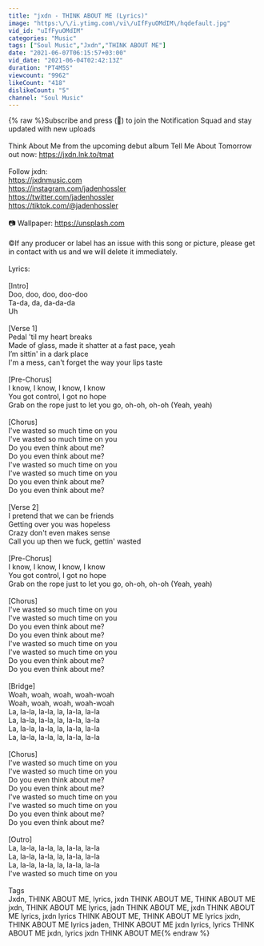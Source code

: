 ```yaml
---
title: "jxdn - THINK ABOUT ME (Lyrics)"
image: "https:\/\/i.ytimg.com\/vi\/uIfFyuOMdIM\/hqdefault.jpg"
vid_id: "uIfFyuOMdIM"
categories: "Music"
tags: ["Soul Music","Jxdn","THINK ABOUT ME"]
date: "2021-06-07T06:15:57+03:00"
vid_date: "2021-06-04T02:42:13Z"
duration: "PT4M5S"
viewcount: "9962"
likeCount: "418"
dislikeCount: "5"
channel: "Soul Music"
---
```

{% raw %}Subscribe and press (🔔) to join the Notification Squad and stay updated with new uploads <br /><br />Think About Me from the upcoming debut album Tell Me About Tomorrow out now: <a rel="nofollow" target="blank" href="https://jxdn.lnk.to/tmat">https://jxdn.lnk.to/tmat</a><br /><br />Follow jxdn:<br /><a rel="nofollow" target="blank" href="https://jxdnmusic.com">https://jxdnmusic.com</a><br /><a rel="nofollow" target="blank" href="https://instagram.com/jadenhossler">https://instagram.com/jadenhossler</a><br /><a rel="nofollow" target="blank" href="https://twitter.com/jadenhossler">https://twitter.com/jadenhossler</a><br /><a rel="nofollow" target="blank" href="https://tiktok.com/@jadenhossler">https://tiktok.com/@jadenhossler</a><br /><br />📷 Wallpaper: <a rel="nofollow" target="blank" href="https://unsplash.com">https://unsplash.com</a><br /><br />©️If any producer or label has an issue with this song or picture, please get in contact with us and we will delete it immediately.<br /><br />Lyrics:<br /><br />[Intro]<br />Doo, doo, doo, doo-doo<br />Ta-da, da, da-da-da<br />Uh<br /><br />[Verse 1]<br />Pedal 'til my heart breaks<br />Made of glass, made it shatter at a fast pace, yeah<br />I’m sittin' in a dark place<br />I'm a mess, can't forget the way your lips taste<br /><br />[Pre-Chorus]<br />I know, I know, I know, I know<br />You got control, I got no hope<br />Grab on the rope just to let you go, oh-oh, oh-oh (Yeah, yeah)<br /><br />[Chorus]<br />I've wasted so much time on you<br />I've wasted so much time on you<br />Do you even think about me?<br />Do you even think about me?<br />I've wasted so much time on you<br />I've wasted so much time on you<br />Do you even think about me?<br />Do you even think about mе?<br /><br />[Verse 2]<br />I pretend that we can bе friends<br />Getting over you was hopeless<br />Crazy don't even makes sense<br />Call you up then we fuck, gettin' wasted<br /><br />[Pre-Chorus]<br />I know, I know, I know, I know<br />You got control, I got no hope<br />Grab on the rope just to let you go, oh-oh, oh-oh (Yeah, yeah)<br /><br />[Chorus]<br />I've wasted so much time on you<br />I've wasted so much time on you<br />Do you even think about me?<br />Do you even think about me?<br />I've wasted so much time on you<br />I've wasted so much time on you<br />Do you even think about me?<br />Do you even think about me?<br /><br />[Bridge]<br />Woah, woah, woah, woah-woah<br />Woah, woah, woah, woah-woah<br />La, la-la, la-la, la, la-la, la-la<br />La, la-la, la-la, la, la-la, la-la<br />La, la-la, la-la, la, la-la, la-la<br />La, la-la, la-la, la, la-la, la-la<br /><br />[Chorus]<br />I've wasted so much time on you<br />I've wasted so much time on you<br />Do you even think about me?<br />Do you even think about me?<br />I've wasted so much time on you<br />I've wasted so much time on you<br />Do you even think about me?<br />Do you even think about me?<br /><br />[Outro]<br />La, la-la, la-la, la, la-la, la-la<br />La, la-la, la-la, la, la-la, la-la<br />La, la-la, la-la, la, la-la, la-la<br />I've wasted so much time on you<br /><br />Tags<br />Jxdn, THINK ABOUT ME, lyrics, jxdn THINK ABOUT ME, THINK ABOUT ME jxdn, THINK ABOUT ME lyrics, jadn THINK ABOUT ME, jxdn THINK ABOUT ME lyrics, jxdn lyrics THINK ABOUT ME, THINK ABOUT ME lyrics jxdn, THINK ABOUT ME lyrics jaden, THINK ABOUT ME jxdn lyrics, lyrics THINK ABOUT ME jxdn, lyrics jxdn THINK ABOUT ME{% endraw %}
